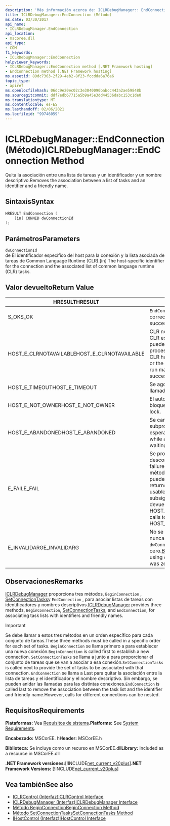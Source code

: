 ```yaml
---
description: 'Más información acerca de: ICLRDebugManager:: EndConnection (método)'
title: ICLRDebugManager::EndConnection (Método)
ms.date: 03/30/2017
api_name:
- ICLRDebugManager.EndConnection
api_location:
- mscoree.dll
api_type:
- COM
f1_keywords:
- ICLRDebugManager::EndConnection
helpviewer_keywords:
- ICLRDebugManager::EndConnection method [.NET Framework hosting]
- EndConnection method [.NET Framework hosting]
ms.assetid: 89dc7363-2f29-4eb2-8f23-fccdda6a76a6
topic_type:
- apiref
ms.openlocfilehash: 06dc9e20ec02c3e3040090babcc443a2ae59848b
ms.sourcegitcommit: ddf7edb67715a5b9a45e3dd44536dabc153c1de0
ms.translationtype: MT
ms.contentlocale: es-ES
ms.lasthandoff: 02/06/2021
ms.locfileid: "99746059"
---
```

# <a name="iclrdebugmanagerendconnection-method"></a><span data-ttu-id="ff253-103">ICLRDebugManager::EndConnection (Método)</span><span class="sxs-lookup"><span data-stu-id="ff253-103">ICLRDebugManager::EndConnection Method</span></span>

<span data-ttu-id="ff253-104">Quita la asociación entre una lista de tareas y un identificador y un nombre descriptivo.</span><span class="sxs-lookup"><span data-stu-id="ff253-104">Removes the association between a list of tasks and an identifier and a friendly name.</span></span>  
  
## <a name="syntax"></a><span data-ttu-id="ff253-105">Sintaxis</span><span class="sxs-lookup"><span data-stu-id="ff253-105">Syntax</span></span>  
  
```cpp  
HRESULT EndConnection (  
    [in] CONNID dwConnectionId  
);  
```  
  
## <a name="parameters"></a><span data-ttu-id="ff253-106">Parámetros</span><span class="sxs-lookup"><span data-stu-id="ff253-106">Parameters</span></span>  

 `dwConnectionId`  
 <span data-ttu-id="ff253-107">de El identificador específico del host para la conexión y la lista asociada de tareas de Common Language Runtime (CLR).</span><span class="sxs-lookup"><span data-stu-id="ff253-107">[in] The host-specific identifier for the connection and the associated list of common language runtime (CLR) tasks.</span></span>  
  
## <a name="return-value"></a><span data-ttu-id="ff253-108">Valor devuelto</span><span class="sxs-lookup"><span data-stu-id="ff253-108">Return Value</span></span>  
  
|<span data-ttu-id="ff253-109">HRESULT</span><span class="sxs-lookup"><span data-stu-id="ff253-109">HRESULT</span></span>|<span data-ttu-id="ff253-110">Descripción</span><span class="sxs-lookup"><span data-stu-id="ff253-110">Description</span></span>|  
|-------------|-----------------|  
|<span data-ttu-id="ff253-111">S_OK</span><span class="sxs-lookup"><span data-stu-id="ff253-111">S_OK</span></span>|<span data-ttu-id="ff253-112">`EndConnection` se devolvió correctamente.</span><span class="sxs-lookup"><span data-stu-id="ff253-112">`EndConnection` returned successfully.</span></span>|  
|<span data-ttu-id="ff253-113">HOST_E_CLRNOTAVAILABLE</span><span class="sxs-lookup"><span data-stu-id="ff253-113">HOST_E_CLRNOTAVAILABLE</span></span>|<span data-ttu-id="ff253-114">CLR no se ha cargado en un proceso o CLR está en un estado en el que no puede ejecutar código administrado ni procesar la llamada correctamente.</span><span class="sxs-lookup"><span data-stu-id="ff253-114">The CLR has not been loaded into a process, or the CLR is in a state in which it cannot run managed code or process the call successfully.</span></span>|  
|<span data-ttu-id="ff253-115">HOST_E_TIMEOUT</span><span class="sxs-lookup"><span data-stu-id="ff253-115">HOST_E_TIMEOUT</span></span>|<span data-ttu-id="ff253-116">Se agotó el tiempo de espera de la llamada.</span><span class="sxs-lookup"><span data-stu-id="ff253-116">The call timed out.</span></span>|  
|<span data-ttu-id="ff253-117">HOST_E_NOT_OWNER</span><span class="sxs-lookup"><span data-stu-id="ff253-117">HOST_E_NOT_OWNER</span></span>|<span data-ttu-id="ff253-118">El autor de la llamada no posee el bloqueo.</span><span class="sxs-lookup"><span data-stu-id="ff253-118">The caller does not own the lock.</span></span>|  
|<span data-ttu-id="ff253-119">HOST_E_ABANDONED</span><span class="sxs-lookup"><span data-stu-id="ff253-119">HOST_E_ABANDONED</span></span>|<span data-ttu-id="ff253-120">Se canceló un evento mientras un subproceso o fibra bloqueados estaba esperando en él.</span><span class="sxs-lookup"><span data-stu-id="ff253-120">An event was canceled while a blocked thread or fiber was waiting on it.</span></span>|  
|<span data-ttu-id="ff253-121">E_FAIL</span><span class="sxs-lookup"><span data-stu-id="ff253-121">E_FAIL</span></span>|<span data-ttu-id="ff253-122">Se produjo un error grave desconocido.</span><span class="sxs-lookup"><span data-stu-id="ff253-122">An unknown catastrophic failure occurred.</span></span> <span data-ttu-id="ff253-123">Después de que un método devuelve E_FAIL, CLR ya no se puede usar en el proceso.</span><span class="sxs-lookup"><span data-stu-id="ff253-123">After a method returns E_FAIL, the CLR is no longer usable within the process.</span></span> <span data-ttu-id="ff253-124">Las llamadas subsiguientes a métodos de hospedaje devuelven HOST_E_CLRNOTAVAILABLE.</span><span class="sxs-lookup"><span data-stu-id="ff253-124">Subsequent calls to hosting methods return HOST_E_CLRNOTAVAILABLE.</span></span>|  
|<span data-ttu-id="ff253-125">E_INVALIDARG</span><span class="sxs-lookup"><span data-stu-id="ff253-125">E_INVALIDARG</span></span>|<span data-ttu-id="ff253-126">No se ha llamado a [BeginConnection](iclrdebugmanager-beginconnection-method.md) nunca mediante `dwConnectionId` o `dwConnectionId` era cero.</span><span class="sxs-lookup"><span data-stu-id="ff253-126">[BeginConnection](iclrdebugmanager-beginconnection-method.md) was never called using `dwConnectionId`, or `dwConnectionId` was zero.</span></span>|  
  
## <a name="remarks"></a><span data-ttu-id="ff253-127">Observaciones</span><span class="sxs-lookup"><span data-stu-id="ff253-127">Remarks</span></span>  

 <span data-ttu-id="ff253-128">[ICLRDebugManager](iclrdebugmanager-interface.md) proporciona tres métodos, `BeginConnection` , [SetConnectionTasks](iclrdebugmanager-setconnectiontasks-method.md)y `EndConnection` , para asociar listas de tareas con identificadores y nombres descriptivos.</span><span class="sxs-lookup"><span data-stu-id="ff253-128">[ICLRDebugManager](iclrdebugmanager-interface.md) provides three methods, `BeginConnection`, [SetConnectionTasks](iclrdebugmanager-setconnectiontasks-method.md), and `EndConnection`, for associating task lists with identifiers and friendly names.</span></span>  
  
> [!IMPORTANT]
> <span data-ttu-id="ff253-129">Se debe llamar a estos tres métodos en un orden específico para cada conjunto de tareas.</span><span class="sxs-lookup"><span data-stu-id="ff253-129">These three methods must be called in a specific order for each set of tasks.</span></span> <span data-ttu-id="ff253-130">`BeginConnection` se llama primero a para establecer una nueva conexión.</span><span class="sxs-lookup"><span data-stu-id="ff253-130">`BeginConnection` is called first to establish a new connection.</span></span> <span data-ttu-id="ff253-131">`SetConnectionTasks` se llama a junto a para proporcionar el conjunto de tareas que se van a asociar a esa conexión.</span><span class="sxs-lookup"><span data-stu-id="ff253-131">`SetConnectionTasks` is called next to provide the set of tasks to be associated with that connection.</span></span> <span data-ttu-id="ff253-132">`EndConnection` se llama a Last para quitar la asociación entre la lista de tareas y el identificador y el nombre descriptivo. Sin embargo, se pueden anidar las llamadas para las distintas conexiones.</span><span class="sxs-lookup"><span data-stu-id="ff253-132">`EndConnection` is called last to remove the association between the task list and the identifier and friendly name.However, calls for different connections can be nested.</span></span>  
  
## <a name="requirements"></a><span data-ttu-id="ff253-133">Requisitos</span><span class="sxs-lookup"><span data-stu-id="ff253-133">Requirements</span></span>  

 <span data-ttu-id="ff253-134">**Plataformas:** Vea [Requisitos de sistema](../../get-started/system-requirements.md).</span><span class="sxs-lookup"><span data-stu-id="ff253-134">**Platforms:** See [System Requirements](../../get-started/system-requirements.md).</span></span>  
  
 <span data-ttu-id="ff253-135">**Encabezado:** MSCorEE. h</span><span class="sxs-lookup"><span data-stu-id="ff253-135">**Header:** MSCorEE.h</span></span>  
  
 <span data-ttu-id="ff253-136">**Biblioteca:** Se incluye como un recurso en MSCorEE.dll</span><span class="sxs-lookup"><span data-stu-id="ff253-136">**Library:** Included as a resource in MSCorEE.dll</span></span>  
  
 <span data-ttu-id="ff253-137">**.NET Framework versiones:**[!INCLUDE[net_current_v20plus](../../../../includes/net-current-v20plus-md.md)]</span><span class="sxs-lookup"><span data-stu-id="ff253-137">**.NET Framework Versions:** [!INCLUDE[net_current_v20plus](../../../../includes/net-current-v20plus-md.md)]</span></span>  
  
## <a name="see-also"></a><span data-ttu-id="ff253-138">Vea también</span><span class="sxs-lookup"><span data-stu-id="ff253-138">See also</span></span>

- [<span data-ttu-id="ff253-139">ICLRControl (Interfaz)</span><span class="sxs-lookup"><span data-stu-id="ff253-139">ICLRControl Interface</span></span>](iclrcontrol-interface.md)
- [<span data-ttu-id="ff253-140">ICLRDebugManager (Interfaz)</span><span class="sxs-lookup"><span data-stu-id="ff253-140">ICLRDebugManager Interface</span></span>](iclrdebugmanager-interface.md)
- [<span data-ttu-id="ff253-141">Método BeginConnection</span><span class="sxs-lookup"><span data-stu-id="ff253-141">BeginConnection Method</span></span>](iclrdebugmanager-beginconnection-method.md)
- [<span data-ttu-id="ff253-142">Método SetConnectionTasks</span><span class="sxs-lookup"><span data-stu-id="ff253-142">SetConnectionTasks Method</span></span>](iclrdebugmanager-setconnectiontasks-method.md)
- [<span data-ttu-id="ff253-143">IHostControl (Interfaz)</span><span class="sxs-lookup"><span data-stu-id="ff253-143">IHostControl Interface</span></span>](ihostcontrol-interface.md)
